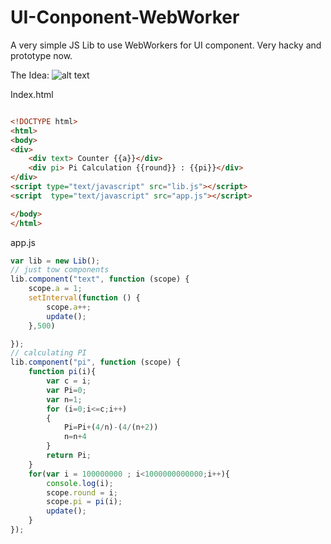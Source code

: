 # UI-Conponent-WebWorker
A very simple JS Lib to use WebWorkers for UI component.
Very hacky and prototype now.

The Idea:
![alt text](http://www.gliffy.com/go/publish/image/7372263/L.png)


Index.html

```html

<!DOCTYPE html>
<html>
<body>
<div>
    <div text> Counter {{a}}</div>
    <div pi> Pi Calculation {{round}} : {{pi}}</div>
</div>
<script type="text/javascript" src="lib.js"></script>
<script  type="text/javascript" src="app.js"></script>

</body>
</html>
```

app.js

```javascript
var lib = new Lib();
// just tow components
lib.component("text", function (scope) {
    scope.a = 1;
    setInterval(function () {
        scope.a++;
        update();
    },500)

});
// calculating PI
lib.component("pi", function (scope) {
    function pi(i){
        var c = i;
        var Pi=0;
        var n=1;
        for (i=0;i<=c;i++)
        {
            Pi=Pi+(4/n)-(4/(n+2))
            n=n+4
        }
        return Pi;
    }
    for(var i = 100000000 ; i<1000000000000;i++){
        console.log(i);
        scope.round = i;
        scope.pi = pi(i);
        update();
    }
});


```
